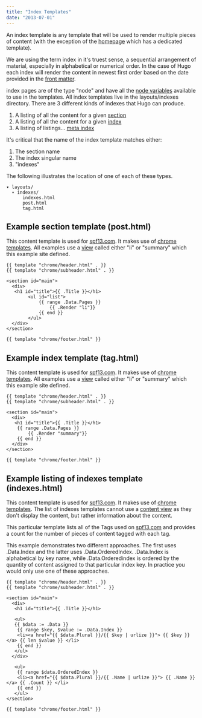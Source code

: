 ```yaml
---
title: "Index Templates"
date: "2013-07-01"
---
```


An index template is any template that will be used to render multiple pieces of
content (with the exception of the [homepage](/layout/homepage) which has a
dedicated template).

We are using the term index in it's truest sense, a sequential arrangement of
material, especially in alphabetical or numerical order. In the case of Hugo
each index will render the content in newest first order based on the date
provided in the [front matter](/content/front-matter).

index pages are of the type "node" and have all the [node
variables](/layout/variables/) available to use in the templates.
All index templates live in the layouts/indexes directory. There are 3 different
kinds of indexes that Hugo can produce.

1. A listing of all the content for a given [section](/content/sections)
2. A listing of all the content for a given [index](/extras/indexes)
3. A listing of listings... [meta index](/extras/indexes)

It's critical that the name of the index template matches either:

1. The section name
2. The index singular name
3. "indexes"

The following illustrates the location of one of each of these types.

    ▾ layouts/
      ▾ indexes/
          indexes.html
          post.html
          tag.html

## Example section template (post.html)
This content template is used for [spf13.com](http://spf13.com).
It makes use of [chrome templates](/layout/chrome). All examples use a
[view](/layout/views/) called either "li" or "summary" which this example site
defined.

    {{ template "chrome/header.html" . }}
    {{ template "chrome/subheader.html" . }}

    <section id="main">
      <div>
       <h1 id="title">{{ .Title }}</h1>
            <ul id="list">
                {{ range .Data.Pages }}
                    {{ .Render "li"}}
                {{ end }}
            </ul>
      </div>
    </section>

    {{ template "chrome/footer.html" }}

## Example index template (tag.html)
This content template is used for [spf13.com](http://spf13.com).
It makes use of [chrome templates](/layout/chrome). All examples use a
[view](/layout/views/) called either "li" or "summary" which this example site
defined.

    {{ template "chrome/header.html" . }}
    {{ template "chrome/subheader.html" . }}

    <section id="main">
      <div>
       <h1 id="title">{{ .Title }}</h1>
        {{ range .Data.Pages }}
            {{ .Render "summary"}}
        {{ end }}
      </div>
    </section>

    {{ template "chrome/footer.html" }}


## Example listing of indexes template (indexes.html)
This content template is used for [spf13.com](http://spf13.com).
It makes use of [chrome templates](/layout/chrome). The list of indexes
templates cannot use a [content view](/layout/views) as they don't display the content, but
rather information about the content.

This particular template lists all of the Tags used on
[spf13.com](http://spf13.com) and provides a count for the number of pieces of
content tagged with each tag.

This example demonstrates two different approaches. The first uses .Data.Index and
the latter uses .Data.OrderedIndex. .Data.Index is alphabetical by key name, while
.Data.Orderedindex is ordered by the quantity of content assigned to that particular
index key.  In practice you would only use one of these approaches.

    {{ template "chrome/header.html" . }}
    {{ template "chrome/subheader.html" . }}

    <section id="main">
      <div>
       <h1 id="title">{{ .Title }}</h1>

       <ul>
       {{ $data := .Data }}
        {{ range $key, $value := .Data.Index }}
        <li><a href="{{ $data.Plural }}/{{ $key | urlize }}"> {{ $key }} </a> {{ len $value }} </li>
        {{ end }}
       </ul>
      </div>

       <ul>
        {{ range $data.OrderedIndex }}
        <li><a href="{{ $data.Plural }}/{{ .Name | urlize }}"> {{ .Name }} </a> {{ .Count }} </li>
        {{ end }}
       </ul>
    </section>

    {{ template "chrome/footer.html" }}




